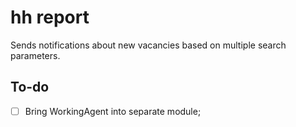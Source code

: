 # hh report
Sends notifications about new vacancies based on multiple search parameters.

## To-do
- [ ] Bring WorkingAgent into separate module;
